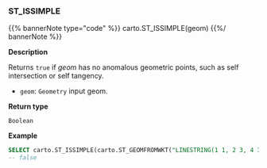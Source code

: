 ### ST_ISSIMPLE

{{% bannerNote type="code" %}}
carto.ST_ISSIMPLE(geom)
{{%/ bannerNote %}}

**Description**

Returns `true` if _geom_ has no anomalous geometric points, such as self intersection or self tangency.

* `geom`: `Geometry` input geom.

**Return type**

`Boolean`

**Example**

```sql
SELECT carto.ST_ISSIMPLE(carto.ST_GEOMFROMWKT("LINESTRING(1 1, 2 3, 4 3, 2 3)"));
-- false
```
